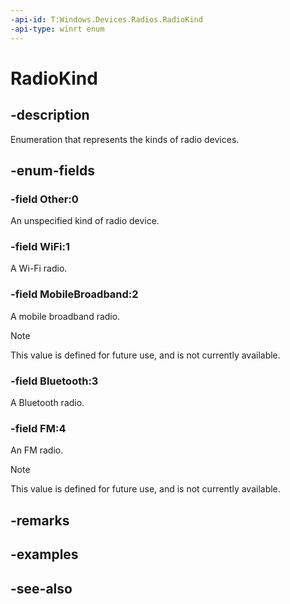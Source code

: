 ```yaml
---
-api-id: T:Windows.Devices.Radios.RadioKind
-api-type: winrt enum
---
```


<!-- Enumeration syntax
public enum Windows.Devices.Radios.RadioKind : int
-->

# RadioKind

## -description
Enumeration that represents the kinds of radio devices.

## -enum-fields
### -field Other:0
An unspecified kind of radio device.

### -field WiFi:1
A Wi-Fi radio.

### -field MobileBroadband:2
A mobile broadband radio. 

> [!NOTE]
> This value is defined for future use, and is not currently available.

### -field Bluetooth:3
A Bluetooth radio.

### -field FM:4
An FM radio. 

> [!NOTE]
> This value is defined for future use, and is not currently available.


## -remarks

## -examples

## -see-also
